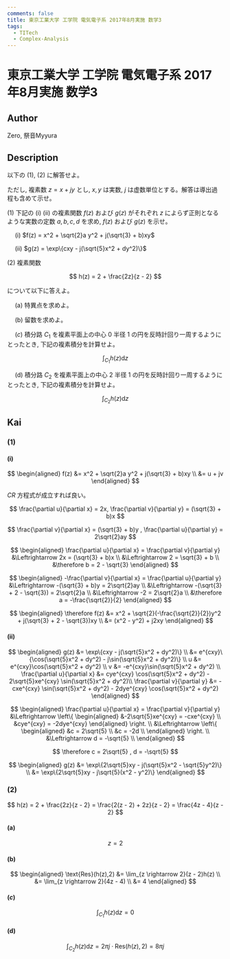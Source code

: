 ```yaml
---
comments: false
title: 東京工業大学 工学院 電気電子系 2017年8月実施 数学3
tags:
  - TITech
  - Complex-Analysis
---
```

# 東京工業大学 工学院 電気電子系 2017年8月実施 数学3


## **Author**
Zero, 祭音Myyura

## **Description**
以下の (1), (2) に解答せよ。

ただし, 複素数 $z = x + jy$ とし, $x,y$ は実数, $j$ は虚数単位とする。解答は導出過程も含めて示せ。

(1) 下記の (i) (ii) の複素関数 $f(z)$ および $g(z)$ がそれぞれ $z$ によらず正則となるような実数の定数 $a,b,c,d$ を求め, $f(z)$ および $g(z)$ を示せ。

&emsp; (i) $f(z) = x^2 + \sqrt{2}a y^2 + j(\sqrt{3} + b)xy$

&emsp; (ii) $g(z) = \exp\{cxy - j(\sqrt{5}x^2 + dy^2)\}$

(2) 複素関数

$$
h(z) = 2 + \frac{2z}{z - 2}
$$

について以下に答えよ。

&emsp; (a) 特異点を求めよ。

&emsp; (b) 留数を求めよ。

&emsp; ($c$) 積分路 $C_1$ を複素平面上の中心 $0$ 半径 $1$ の円を反時計回り一周するようにとったとき, 下記の複素積分を計算せよ。

$$
\int_{C_1}h(z)\text{d}z
$$

&emsp; (d) 積分路 $C_2$ を複素平面上の中心 $2$ 半径 $1$ の円を反時計回り一周するようにとったとき, 下記の複素積分を計算せよ。

$$
\int_{C_2}h(z)\text{d}z
$$

## **Kai** 
### (1)
#### (i)

$$
\begin{aligned}
f(z) &= x^2 + \sqrt{2}a y^2 + j(\sqrt{3} + b)xy \\
&= u + jv
\end{aligned}
$$

$CR$ 方程式が成立すれば良い。

$$
\frac{\partial u}{\partial x} = 2x, \frac{\partial v}{\partial y} = (\sqrt{3} + b)x
$$

$$
\frac{\partial v}{\partial x} = (\sqrt{3} + b)y , \frac{\partial u}{\partial y} = 2\sqrt{2}ay
$$

$$
\begin{aligned}
\frac{\partial u}{\partial x} = \frac{\partial v}{\partial y} &\Leftrightarrow  2x = (\sqrt{3} + b)x \\
&\Leftrightarrow 2 = \sqrt{3} + b \\
&\therefore b = 2 - \sqrt{3}
\end{aligned}
$$

$$
\begin{aligned}
-\frac{\partial v}{\partial x} = \frac{\partial u}{\partial y} &\Leftrightarrow -(\sqrt{3} + b)y = 2\sqrt{2}ay \\
&\Leftrightarrow -(\sqrt{3} + 2 - \sqrt{3}) = 2\sqrt{2}a \\
&\Leftrightarrow -2 = 2\sqrt{2}a \\
&\therefore a = -\frac{\sqrt{2}}{2}
\end{aligned}
$$

$$
\begin{aligned}
\therefore f(z) &= x^2 + \sqrt{2}(-\frac{\sqrt{2}}{2})y^2 + j(\sqrt{3} + 2 - \sqrt{3})xy \\
&= (x^2 - y^2) + j2xy
\end{aligned}
$$

#### (ii)

$$
\begin{aligned}
g(z) &= \exp\{cxy - j(\sqrt{5}x^2 + dy^2)\} \\
&= e^{cxy}\{\cos(\sqrt{5}x^2 + dy^2) - j\sin(\sqrt{5}x^2 + dy^2)\} \\
u &= e^{cxy}\cos(\sqrt{5}x^2 + dy^2) \\
v &= -e^{cxy}\sin(\sqrt{5}x^2 + dy^2) \\
\frac{\partial u}{\partial x} &= cye^{cxy} \cos(\sqrt{5}x^2 + dy^2) - 2\sqrt{5}xe^{cxy} \sin(\sqrt{5}x^2 + dy^2)\\
\frac{\partial v}{\partial y} &= -cxe^{cxy} \sin(\sqrt{5}x^2 + dy^2) - 2dye^{cxy} \cos(\sqrt{5}x^2 + dy^2)
\end{aligned}
$$

$$
\begin{aligned}
\frac{\partial u}{\partial x} = \frac{\partial v}{\partial y} &\Leftrightarrow   
\left\{
\begin{aligned}
&-2\sqrt{5}xe^{cxy} = -cxe^{cxy} \\
&cye^{cxy} = -2dye^{cxy} 
\end{aligned}
\right. \\
&\Leftrightarrow
\left\{
\begin{aligned}
&c = 2\sqrt{5} \\
&c = -2d \\
\end{aligned}
\right. \\
&\Leftrightarrow
d = -\sqrt{5} \\
\end{aligned}
$$

$$
\therefore c = 2\sqrt{5} , d = -\sqrt{5}
$$

$$
\begin{aligned}
g(z) &= \exp\{2\sqrt{5}xy - j(\sqrt{5}x^2 - \sqrt{5}y^2)\} \\
&= \exp\{2\sqrt{5}xy - j\sqrt{5}(x^2 - y^2)\} 
\end{aligned}
$$

### (2)

$$
h(z) = 2 + \frac{2z}{z - 2} = \frac{2(z - 2) + 2z}{z - 2} = \frac{4z - 4}{z - 2}
$$

#### (a)

$$
z = 2
$$

#### (b)

$$
\begin{aligned}
\text{Res}(h(z),2) &= \lim_{z \rightarrow 2}(z - 2)h(z) \\
&= \lim_{z \rightarrow 2}(4z - 4) \\
&= 4
\end{aligned}
$$

#### ($c$)

$$
\int_{C_1} h(z)\text{d}z = 0
$$

#### (d) 

$$
\int_{C_2}h(z)\text{d}z = 2\pi j \cdot \text{Res}(h(z),2) = 8\pi j
$$